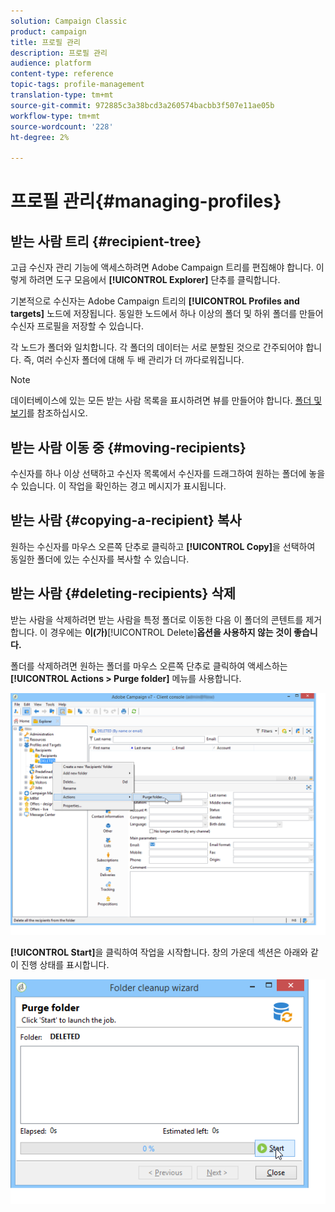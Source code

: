 ```yaml
---
solution: Campaign Classic
product: campaign
title: 프로필 관리
description: 프로필 관리
audience: platform
content-type: reference
topic-tags: profile-management
translation-type: tm+mt
source-git-commit: 972885c3a38bcd3a260574bacbb3f507e11ae05b
workflow-type: tm+mt
source-wordcount: '228'
ht-degree: 2%

---
```



# 프로필 관리{#managing-profiles}

## 받는 사람 트리 {#recipient-tree}

고급 수신자 관리 기능에 액세스하려면 Adobe Campaign 트리를 편집해야 합니다. 이렇게 하려면 도구 모음에서 **[!UICONTROL Explorer]** 단추를 클릭합니다.

기본적으로 수신자는 Adobe Campaign 트리의 **[!UICONTROL Profiles and targets]** 노드에 저장됩니다. 동일한 노드에서 하나 이상의 폴더 및 하위 폴더를 만들어 수신자 프로필을 저장할 수 있습니다.

각 노드가 폴더와 일치합니다. 각 폴더의 데이터는 서로 분할된 것으로 간주되어야 합니다. 즉, 여러 수신자 폴더에 대해 두 배 관리가 더 까다로워집니다.

>[!NOTE]
>
>데이터베이스에 있는 모든 받는 사람 목록을 표시하려면 뷰를 만들어야 합니다. [폴더 및 보기](../../platform/using/access-management.md#folders-and-views)를 참조하십시오.

## 받는 사람 이동 중 {#moving-recipients}

수신자를 하나 이상 선택하고 수신자 목록에서 수신자를 드래그하여 원하는 폴더에 놓을 수 있습니다. 이 작업을 확인하는 경고 메시지가 표시됩니다.

## 받는 사람 {#copying-a-recipient} 복사

원하는 수신자를 마우스 오른쪽 단추로 클릭하고 **[!UICONTROL Copy]**&#x200B;을 선택하여 동일한 폴더에 있는 수신자를 복사할 수 있습니다.

## 받는 사람 {#deleting-recipients} 삭제

받는 사람을 삭제하려면 받는 사람을 특정 폴더로 이동한 다음 이 폴더의 콘텐트를 제거합니다. 이 경우에는 **이(가)**[!UICONTROL Delete]**옵션을 사용하지 않는 것이 좋습니다.**

폴더를 삭제하려면 원하는 폴더를 마우스 오른쪽 단추로 클릭하여 액세스하는 **[!UICONTROL Actions > Purge folder]** 메뉴를 사용합니다.

![](assets/s_ncs_user_purge_folder.png)

**[!UICONTROL Start]**&#x200B;을 클릭하여 작업을 시작합니다. 창의 가운데 섹션은 아래와 같이 진행 상태를 표시합니다.

![](assets/s_ncs_user_purge_folder_start.png)

